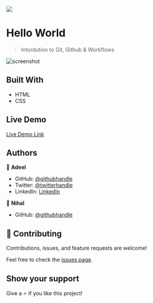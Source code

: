 ![](https://img.shields.io/badge/Microverse-blueviolet)

# Hello World

> Intordution to Git, Github & Workflows

![screenshot](./app_screenshot.png)

## Built With

- HTML
- CSS

## Live Demo

[Live Demo Link](https://microverse-sessions.github.io/hello-world/)

## Authors

👤 **Adeel**

- GitHub: [@githubhandle](https://github.com/bashforger)
- Twitter: [@twitterhandle](https://twitter.com/bashforge)
- LinkedIn: [LinkedIn](https://linkedin.com/muhammad-adeel-danish/)

👤 **Nihal**

- GitHub: [@githubhandle](https://github.com/apricot12)

## 🤝 Contributing

Contributions, issues, and feature requests are welcome!

Feel free to check the [issues page](issues/).

## Show your support

Give a ⭐️ if you like this project!
